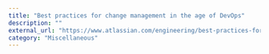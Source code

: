 ```yaml
---
title: "Best practices for change management in the age of DevOps"
description: ""
external_url: "https://www.atlassian.com/engineering/best-practices-for-change-management-in-the-age-of-devops"
category: "Miscellaneous"
---
```

